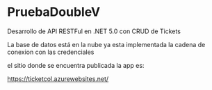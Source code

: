 # PruebaDoubleV
Desarrollo de API RESTFul en .NET 5.0 con CRUD de Tickets

La base de datos está en la nube ya esta implementada la cadena de conexion con las credenciales

el sitio donde se encuentra publicada la app es:

https://ticketcol.azurewebsites.net/
